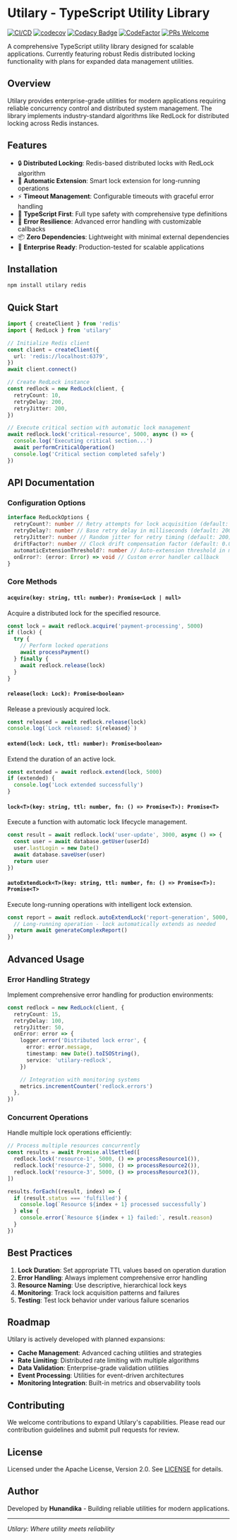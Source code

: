 # Utilary - TypeScript Utility Library

[![CI/CD](https://github.com/hunandika/utilary/actions/workflows/ci.yml/badge.svg)](https://github.com/hunandika/utilary/actions/workflows/ci.yml)
[![codecov](https://codecov.io/gh/hunandika/utilary/graph/badge.svg?token=wnXFspz8uF)](https://codecov.io/gh/hunandika/utilary)
[![Codacy Badge](https://app.codacy.com/project/badge/Grade/5ed76402b02742268940210ee39b5a04)](https://app.codacy.com/gh/hunandika/utilary/dashboard?utm_source=gh&utm_medium=referral&utm_content=&utm_campaign=Badge_grade)
[![CodeFactor](https://www.codefactor.io/repository/github/hunandika/utilary/badge?s=1a152b71a37c619f0ee1d6ffd0847cf40ac6e37c)](https://www.codefactor.io/repository/github/hunandika/utilary)
[![PRs Welcome](https://img.shields.io/badge/PRs-welcome-brightgreen.svg?style=flat-square)](http://makeapullrequest.com)

A comprehensive TypeScript utility library designed for scalable applications. Currently featuring robust Redis distributed locking functionality with plans for expanded data management utilities.

## Overview

Utilary provides enterprise-grade utilities for modern applications requiring reliable concurrency control and distributed system management. The library implements industry-standard algorithms like RedLock for distributed locking across Redis instances.

## Features

- 🔒 **Distributed Locking**: Redis-based distributed locks with RedLock algorithm
- 🔄 **Automatic Extension**: Smart lock extension for long-running operations
- ⚡ **Timeout Management**: Configurable timeouts with graceful error handling
- 🚀 **TypeScript First**: Full type safety with comprehensive type definitions
- 🎯 **Error Resilience**: Advanced error handling with customizable callbacks
- 📦 **Zero Dependencies**: Lightweight with minimal external dependencies
- 🏢 **Enterprise Ready**: Production-tested for scalable applications

## Installation

```bash
npm install utilary redis
```

## Quick Start

```typescript
import { createClient } from 'redis'
import { RedLock } from 'utilary'

// Initialize Redis client
const client = createClient({
  url: 'redis://localhost:6379',
})
await client.connect()

// Create RedLock instance
const redlock = new RedLock(client, {
  retryCount: 10,
  retryDelay: 200,
  retryJitter: 200,
})

// Execute critical section with automatic lock management
await redlock.lock('critical-resource', 5000, async () => {
  console.log('Executing critical section...')
  await performCriticalOperation()
  console.log('Critical section completed safely')
})
```

## API Documentation

### Configuration Options

```typescript
interface RedLockOptions {
  retryCount?: number // Retry attempts for lock acquisition (default: 10)
  retryDelay?: number // Base retry delay in milliseconds (default: 200)
  retryJitter?: number // Random jitter for retry timing (default: 200)
  driftFactor?: number // Clock drift compensation factor (default: 0.01)
  automaticExtensionThreshold?: number // Auto-extension threshold in ms (default: 500)
  onError?: (error: Error) => void // Custom error handler callback
}
```

### Core Methods

#### `acquire(key: string, ttl: number): Promise<Lock | null>`

Acquire a distributed lock for the specified resource.

```typescript
const lock = await redlock.acquire('payment-processing', 5000)
if (lock) {
  try {
    // Perform locked operations
    await processPayment()
  } finally {
    await redlock.release(lock)
  }
}
```

#### `release(lock: Lock): Promise<boolean>`

Release a previously acquired lock.

```typescript
const released = await redlock.release(lock)
console.log(`Lock released: ${released}`)
```

#### `extend(lock: Lock, ttl: number): Promise<boolean>`

Extend the duration of an active lock.

```typescript
const extended = await redlock.extend(lock, 5000)
if (extended) {
  console.log('Lock extended successfully')
}
```

#### `lock<T>(key: string, ttl: number, fn: () => Promise<T>): Promise<T>`

Execute a function with automatic lock lifecycle management.

```typescript
const result = await redlock.lock('user-update', 3000, async () => {
  const user = await database.getUser(userId)
  user.lastLogin = new Date()
  await database.saveUser(user)
  return user
})
```

#### `autoExtendLock<T>(key: string, ttl: number, fn: () => Promise<T>): Promise<T>`

Execute long-running operations with intelligent lock extension.

```typescript
const report = await redlock.autoExtendLock('report-generation', 5000, async () => {
  // Long-running operation - lock automatically extends as needed
  return await generateComplexReport()
})
```

## Advanced Usage

### Error Handling Strategy

Implement comprehensive error handling for production environments:

```typescript
const redlock = new RedLock(client, {
  retryCount: 15,
  retryDelay: 100,
  retryJitter: 50,
  onError: error => {
    logger.error('Distributed lock error', {
      error: error.message,
      timestamp: new Date().toISOString(),
      service: 'utilary-redlock',
    })

    // Integration with monitoring systems
    metrics.incrementCounter('redlock.errors')
  },
})
```

### Concurrent Operations

Handle multiple lock operations efficiently:

```typescript
// Process multiple resources concurrently
const results = await Promise.allSettled([
  redlock.lock('resource-1', 5000, () => processResource1()),
  redlock.lock('resource-2', 5000, () => processResource2()),
  redlock.lock('resource-3', 5000, () => processResource3()),
])

results.forEach((result, index) => {
  if (result.status === 'fulfilled') {
    console.log(`Resource ${index + 1} processed successfully`)
  } else {
    console.error(`Resource ${index + 1} failed:`, result.reason)
  }
})
```

## Best Practices

1. **Lock Duration**: Set appropriate TTL values based on operation duration
2. **Error Handling**: Always implement comprehensive error handling
3. **Resource Naming**: Use descriptive, hierarchical lock keys
4. **Monitoring**: Track lock acquisition patterns and failures
5. **Testing**: Test lock behavior under various failure scenarios

## Roadmap

Utilary is actively developed with planned expansions:

- **Cache Management**: Advanced caching utilities and strategies
- **Rate Limiting**: Distributed rate limiting with multiple algorithms
- **Data Validation**: Enterprise-grade validation utilities
- **Event Processing**: Utilities for event-driven architectures
- **Monitoring Integration**: Built-in metrics and observability tools

## Contributing

We welcome contributions to expand Utilary's capabilities. Please read our contribution guidelines and submit pull requests for review.

## License

Licensed under the Apache License, Version 2.0. See [LICENSE](LICENSE) for details.

## Author

Developed by **Hunandika** - Building reliable utilities for modern applications.

---

_Utilary: Where utility meets reliability_
